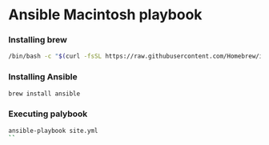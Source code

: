 # Ansible Macintosh playbook

### Installing brew
```bash
/bin/bash -c "$(curl -fsSL https://raw.githubusercontent.com/Homebrew/install/master/install.sh)"
```

### Installing Ansible
```bash
brew install ansible
```

### Executing palybook
```bash
ansible-playbook site.yml
``
